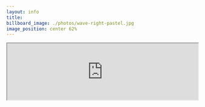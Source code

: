 ```yaml
---
layout: info
title:
billboard_image: ./photos/wave-right-pastel.jpg
image_position: center 62%
---
```

<iframe class="rsvp-form" src="https://docs.google.com/forms/d/e/1FAIpQLSdpiyH0sd4itq2MerhRT2WL9WInMPvOhqgHUgqBeTqUPvuZOQ/viewform?embedded=true" width="100%">Loading…</iframe>
